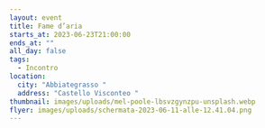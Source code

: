 ```yaml
---
layout: event
title: Fame d’aria
starts_at: 2023-06-23T21:00:00
ends_at: ""
all_day: false
tags:
  - Incontro
location:
  city: "Abbiategrasso "
  address: "Castello Visconteo "
thumbnail: images/uploads/mel-poole-lbsvzgynzpu-unsplash.webp
flyer: images/uploads/schermata-2023-06-11-alle-12.41.04.png
---
```

